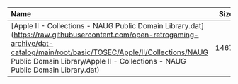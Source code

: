 |Name|Size|
|:---|---:|
|[Apple II - Collections - NAUG Public Domain Library.dat](https://raw.githubusercontent.com/open-retrogaming-archive/dat-catalog/main/root/basic/TOSEC/Apple/II/Collections/NAUG Public Domain Library/Apple II - Collections - NAUG Public Domain Library.dat)|1467|
